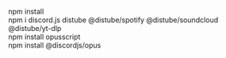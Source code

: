 npm install <br>
npm i discord.js distube @distube/spotify @distube/soundcloud @distube/yt-dlp <br>
npm install opusscript <br>
npm install @discordjs/opus <br>
